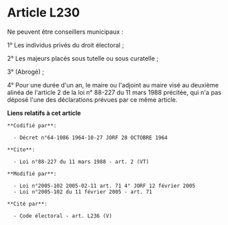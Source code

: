 # Article L230

Ne peuvent être conseillers municipaux : 

1° Les individus privés du droit électoral ; 

2° Les majeurs placés sous tutelle ou sous curatelle ; 

3° (Abrogé) ; 

4° Pour une durée d'un an, le maire ou l'adjoint au maire visé au deuxième alinéa de l'article 2 de la loi n° 88-227 du 11
mars 1988 précitée, qui n'a pas déposé l'une des déclarations prévues par ce même article.

**Liens relatifs à cet article**

	**Codifié par**:

	  - Décret n°64-1086 1964-10-27 JORF 28 OCTOBRE 1964

	**Cite**:

	  - Loi n°88-227 du 11 mars 1988 - art. 2 (VT)

	**Modifié par**:

	  - Loi n°2005-102 2005-02-11 art. 71 4° JORF 12 février 2005
	  - Loi n°2005-102 du 11 février 2005 - art. 71

	**Cité par**:

	  - Code électoral - art. L236 (V)
